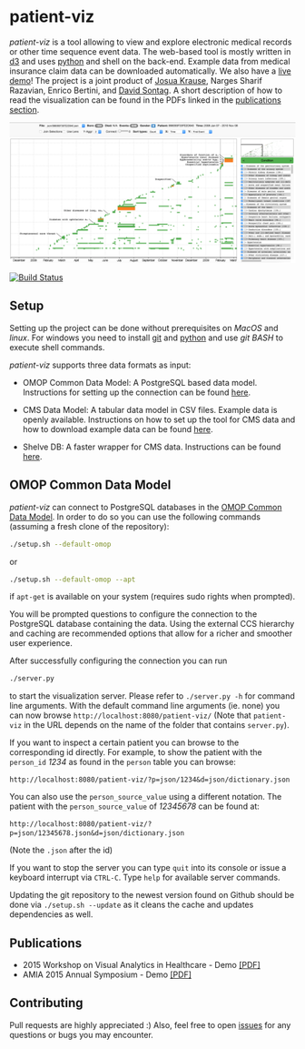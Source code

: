 # patient-viz

*patient-viz* is a tool allowing to view and explore electronic medical records
or other time sequence event data. The web-based tool is mostly written in
[d3](http://d3js.org/) and uses [python](https://www.python.org/) and shell on the back-end.
Example data from medical insurance claim data can be downloaded automatically.
We also have a [live demo](http://nyuvis.github.io/patient-viz/index.html)!
The project is a joint product of [Josua Krause](http://josuakrause.github.io/info/), Narges Sharif Razavian,
Enrico Bertini, and [David Sontag](http://cs.nyu.edu/~dsontag/).
A short description of how to read the visualization can be found in the PDFs
linked in the [publications section](#publications).

[![The tool in action!](overview.png)](http://nyuvis.github.io/patient-viz/index.html)

[![Build Status](https://travis-ci.org/nyuvis/patient-viz.svg?branch=master)](https://travis-ci.org/nyuvis/patient-viz)

## Setup

Setting up the project can be done without prerequisites on *MacOS* and *linux*.
For windows you need to install [git](https://git-for-windows.github.io/) and
[python](https://www.python.org/downloads/) and use *git BASH* to execute shell commands.

*patient-viz* supports three data formats as input:

* OMOP Common Data Model: A PostgreSQL based data model. Instructions for setting
  up the connection can be found [here](#omop-common-data-model).

* CMS Data Model: A tabular data model in CSV files. Example data is openly available.
  Instructions on how to set up the tool for CMS data and how to download example data
  can be found [here](cms_shelve.md#cms-setup).

* Shelve DB: A faster wrapper for CMS data. Instructions can be
  found [here](cms_shelve.md#using-shelve-input).

## OMOP Common Data Model

*patient-viz* can connect to PostgreSQL databases in the
[OMOP Common Data Model](https://github.com/OHDSI/CommonDataModel/).
In order to do so you can use the following commands (assuming a fresh clone
of the repository):

```bash
./setup.sh --default-omop
```

or

```bash
./setup.sh --default-omop --apt
```

if `apt-get` is available on your system (requires sudo rights when prompted).

You will be prompted questions to configure the connection to the PostgreSQL database
containing the data. Using the external CCS hierarchy and caching are recommended
options that allow for a richer and smoother user experience.

After successfully configuring the connection you can run

```bash
./server.py
```

to start the visualization server. Please refer to `./server.py -h` for command
line arguments. With the default command line arguments (ie. none) you can now
browse `http://localhost:8080/patient-viz/`
(Note that `patient-viz` in the URL depends on the name of the folder that
contains `server.py`).

If you want to inspect a certain patient you can browse to
the corresponding id directly. For example, to show the patient with the
`person_id` *1234* as found in the `person` table you can browse:

```
http://localhost:8080/patient-viz/?p=json/1234&d=json/dictionary.json
```

You can also use the `person_source_value` using a different notation. The
patient with the `person_source_value` of *12345678* can be found at:
```
http://localhost:8080/patient-viz/?p=json/12345678.json&d=json/dictionary.json
```
(Note the `.json` after the id)

If you want to stop the server you can type `quit` into its console or issue a
keyboard interrupt via `CTRL-C`. Type `help` for available server commands.

Updating the git repository to the newest version found on Github should be
done via `./setup.sh --update` as it cleans the cache and updates
dependencies as well.

## Publications

* 2015 Workshop on Visual Analytics in Healthcare - Demo [[PDF]](pub/vahc_2015_demo.pdf)
* AMIA 2015 Annual Symposium - Demo [[PDF]](pub/amia_2015_demo.pdf)

## Contributing

Pull requests are highly appreciated :)
Also, feel free to open [issues](https://github.com/nyuvis/patient-viz/issues) for any questions or bugs you may encounter.
